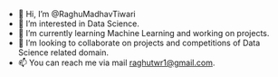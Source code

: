 - 👋 Hi, I’m @RaghuMadhavTiwari
- 👀 I’m interested in Data Science.
- 🌱 I’m currently learning Machine Learning and working on projects.
- 💞️ I’m looking to collaborate on projects and competitions of Data Science related domain.
- 📫 You can reach me via mail raghutwr1@gmail.com.

<!---
RaghuMadhavTiwari/RaghuMadhavTiwari is a ✨ special ✨ repository because its `README.md` (this file) appears on your GitHub profile.
You can click the Preview link to take a look at your changes.
--->
